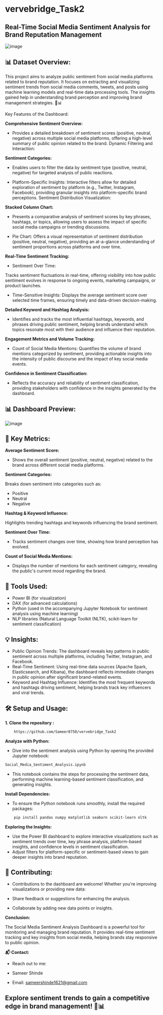 # vervebridge_Task2

## Real-Time Social Media Sentiment Analysis for Brand Reputation Management


![image](https://github.com/user-attachments/assets/e9b99f32-26f9-49f7-b6b1-da775cda031d)


## 📊 Dataset Overview:

This project aims to analyze public sentiment from social media platforms related to brand reputation. It focuses on extracting and visualizing sentiment trends from social media comments, tweets, and posts using machine learning models and real-time data processing tools. The insights gained help in understanding brand perception and improving brand management strategies. 💬📊

Key Features of the Dashboard:

**Comprehensive Sentiment Overview:**

- Provides a detailed breakdown of sentiment scores (positive, neutral, negative) across multiple social media platforms, offering a high-level summary of public opinion related to the brand.
Dynamic Filtering and Interaction:

**Sentiment Categories:**

- Enables users to filter the data by sentiment type (positive, neutral, negative) for targeted analysis of public reactions.

- Platform-Specific Insights: Interactive filters allow for detailed exploration of sentiment by platform (e.g., Twitter, Instagram, Facebook), providing granular insights into platform-specific brand perceptions.
Sentiment Distribution Visualization:

**Stacked Column Chart:**

- Presents a comparative analysis of sentiment scores by key phrases, hashtags, or topics, allowing users to assess the impact of specific social media campaigns or trending discussions.

- Pie Chart: Offers a visual representation of sentiment distribution (positive, neutral, negative), providing an at-a-glance understanding of sentiment proportions across platforms and over time.

**Real-Time Sentiment Tracking:**

- Sentiment Over Time: 

Tracks sentiment fluctuations in real-time, offering visibility into how public sentiment evolves in response to ongoing events, marketing campaigns, or product launches.

- Time-Sensitive Insights: Displays the average sentiment score over selected time frames, ensuring timely and data-driven decision-making.

**Detailed Keyword and Hashtag Analysis:**

- Identifies and tracks the most influential hashtags, keywords, and phrases driving public sentiment, helping brands understand which topics resonate most with their audience and influence their reputation.

**Engagement Metrics and Volume Tracking:**

- Count of Social Media Mentions: Quantifies the volume of brand mentions categorized by sentiment, providing actionable insights into the intensity of public discourse and the impact of key social media events.

**Confidence in Sentiment Classification:**

- Reflects the accuracy and reliability of sentiment classification, providing stakeholders with confidence in the insights generated by the dashboard.

## 📊 Dashboard Preview:

![image](https://github.com/user-attachments/assets/a889219b-4367-43d4-9c71-5b572291386b)

## 🚀 Key Metrics:

**Average Sentiment Score:** 

- Shows the overall sentiment (positive, neutral, negative) related to the brand across different social media platforms.
 
**Sentiment Categories:**

Breaks down sentiment into categories such as:
- Positive
- Neutral
- Negative

**Hashtag & Keyword Influence:**

Highlights trending hashtags and keywords influencing the brand sentiment.

**Sentiment Over Time:**

- Tracks sentiment changes over time, showing how brand perception has evolved.

**Count of Social Media Mentions:**

- Displays the number of mentions for each sentiment category, revealing the public's current mood regarding the brand.

## 🧰 Tools Used:

- Power BI (for visualization)
- DAX (for advanced calculations)
- Python (used in the accompanying Jupyter Notebook for sentiment analysis using machine learning)
- NLP libraries (Natural Language Toolkit (NLTK), scikit-learn for sentiment classification)

## 💡 Insights:

- Public Opinion Trends: The dashboard reveals key patterns in public sentiment across multiple platforms, including Twitter, Instagram, and Facebook.
- Real-Time Sentiment: Using real-time data sources (Apache Spark, Elasticsearch, and Kibana), the dashboard reflects immediate changes in public opinion after significant brand-related events.
- Keyword and Hashtag Influence: Identifies the most frequent keywords and hashtags driving sentiment, helping brands track key influencers and viral trends.

## 🛠️ Setup and Usage:

**1. Clone the repository :**

```bash
    https://github.com/Sameer8750/vervebridge_Task2
```

**Analyze with Python:** 

- Dive into the sentiment analysis using Python by opening the provided Jupyter notebook:

```bash
Social_Media_Sentiment_Analysis.ipynb
```

- This notebook contains the steps for processing the sentiment data, performing machine learning-based sentiment classification, and generating insights.

**Install Dependencies:**

- To ensure the Python notebook runs smoothly, install the required packages:

```bash
    pip install pandas numpy matplotlib seaborn scikit-learn nltk
```

**Exploring the Insights:**

- Use the Power BI dashboard to explore interactive visualizations such as sentiment trends over time, key phrase analysis, platform-based insights, and confidence levels in sentiment classification.
- Adjust filters for platform-specific or sentiment-based views to gain deeper insights into brand reputation.

## 🤝 Contributing:

- Contributions to the dashboard are welcome! Whether you're improving visualizations or providing new data:

- Share feedback or suggestions for enhancing the analysis.
- Collaborate by adding new data points or insights.

**Conclusion:**

The Social Media Sentiment Analysis Dashboard is a powerful tool for monitoring and managing brand reputation. It provides real-time sentiment tracking and key insights from social media, helping brands stay responsive to public opinion.

**📬 Contact:**

- Reach out to me:

- Sameer Shinde
- Email: sameershinde1621@gmail.com

## Explore sentiment trends to gain a competitive edge in brand management! 💬📊










